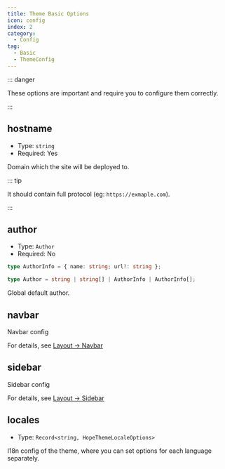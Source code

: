 ```yaml
---
title: Theme Basic Options
icon: config
index: 2
category:
  - Config
tag:
  - Basic
  - ThemeConfig
---
```


::: danger

These options are important and require you to configure them correctly.

:::

<!-- more -->

## hostname <Badge text="Root only" type="warning" />

- Type: `string`
- Required: Yes

Domain which the site will be deployed to.

::: tip

It should contain full protocol (eg: `https://exmaple.com`).

:::

## author

- Type: `Author`
- Required: No

```ts
type AuthorInfo = { name: string; url?: string };

type Author = string | string[] | AuthorInfo | AuthorInfo[];
```

Global default author.

## navbar

Navbar config

For details, see [Layout → Navbar](../../guide/layout/navbar.md)

## sidebar

Sidebar config

For details, see [Layout → Sidebar](../../guide/layout/sidebar.md)

## locales

- Type: `Record<string, HopeThemeLocaleOptions>`

I18n config of the theme, where you can set options for each language separately.
